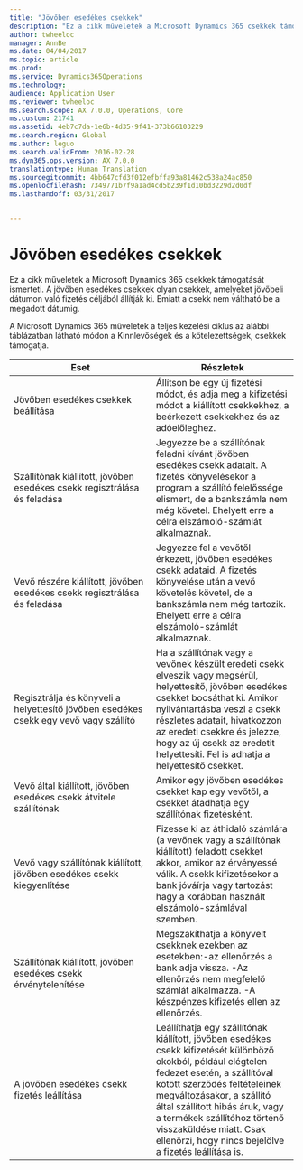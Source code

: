 ```yaml
---
title: "Jövőben esedékes csekkek"
description: "Ez a cikk műveletek a Microsoft Dynamics 365 csekkek támogatását ismerteti. A jövőben esedékes csekkek olyan csekkek, amelyeket jövőbeli dátumon való fizetés céljából állítják ki. Emiatt a csekk nem váltható be a megadott dátumig."
author: twheeloc
manager: AnnBe
ms.date: 04/04/2017
ms.topic: article
ms.prod: 
ms.service: Dynamics365Operations
ms.technology: 
audience: Application User
ms.reviewer: twheeloc
ms.search.scope: AX 7.0.0, Operations, Core
ms.custom: 21741
ms.assetid: 4eb7c7da-1e6b-4d35-9f41-373b66103229
ms.search.region: Global
ms.author: leguo
ms.search.validFrom: 2016-02-28
ms.dyn365.ops.version: AX 7.0.0
translationtype: Human Translation
ms.sourcegitcommit: 4bb647cfd3f012efbffa93a81462c538a24ac850
ms.openlocfilehash: 7349771b7f9a1ad4cd5b239f1d10bd3229d2d0df
ms.lasthandoff: 03/31/2017


---
```


# <a name="postdated-checks"></a>Jövőben esedékes csekkek

Ez a cikk műveletek a Microsoft Dynamics 365 csekkek támogatását ismerteti. A jövőben esedékes csekkek olyan csekkek, amelyeket jövőbeli dátumon való fizetés céljából állítják ki. Emiatt a csekk nem váltható be a megadott dátumig.

A Microsoft Dynamics 365 műveletek a teljes kezelési ciklus az alábbi táblázatban látható módon a Kinnlevőségek és a kötelezettségek, csekkek támogatja.
<table>
<colgroup>
<col width="50%" />
<col width="50%" />
</colgroup>
<thead>
<tr class="header">
<th>Eset</th>
<th>Részletek</th>
</tr>
</thead>
<tbody>
<tr class="odd">
<td>Jövőben esedékes csekkek beállítása</td>
<td>Állítson be egy új fizetési módot, és adja meg a kifizetési módot a kiállított csekkekhez, a beérkezett csekkekhez és az adóelőleghez.</td>
</tr>
<tr class="even">
<td>Szállítónak kiállított, jövőben esedékes csekk regisztrálása és feladása</td>
<td>Jegyezze be a szállítónak feladni kívánt jövőben esedékes csekk adatait. A fizetés könyvelésekor a program a szállító felelőssége elismert, de a bankszámla nem még követel. Ehelyett erre a célra elszámoló-számlát alkalmaznak.</td>
</tr>
<tr class="odd">
<td>Vevő részére kiállított, jövőben esedékes csekk regisztrálása és feladása</td>
<td>Jegyezze fel a vevőtől érkezett, jövőben esedékes csekk adataid. A fizetés könyvelése után a vevő követelés követel, de a bankszámla nem még tartozik. Ehelyett erre a célra elszámoló-számlát alkalmaznak.</td>
</tr>
<tr class="even">
<td>Regisztrálja és könyveli a helyettesítő jövőben esedékes csekk egy vevő vagy szállító</td>
<td>
Ha a szállítónak vagy a vevőnek készült eredeti csekk elveszik vagy megsérül, helyettesítő, jövőben esedékes csekket bocsáthat ki. Amikor nyilvántartásba veszi a csekk részletes adatait, hivatkozzon az eredeti csekkre és jelezze, hogy az új csekk az eredetit helyettesíti. Fel is adhatja a helyettesítő csekket.</td>
</tr>
<tr class="odd">
<td>Vevő által kiállított, jövőben esedékes csekk átvitele szállítónak</td>
<td>Amikor egy jövőben esedékes csekket kap egy vevőtől, a csekket átadhatja egy szállítónak fizetésként.</td>
</tr>
<tr class="even">
<td>Vevő vagy szállítónak kiállított, jövőben esedékes csekk kiegyenlítése</td>
<td>Fizesse ki az áthidaló számlára (a vevőnek vagy a szállítónak kiállított) feladott csekket akkor, amikor az érvényessé válik. A csekk kifizetésekor a bank jóváírja vagy tartozást hagy a korábban használt elszámoló-számlával szemben.</td>
</tr>
<tr class="odd">
<td>Szállítónak kiállított, jövőben esedékes csekk érvénytelenítése</td>
<td>Megszakíthatja a könyvelt csekknek ezekben az esetekben:-az ellenőrzés a bank adja vissza.
-Az ellenőrzés nem megfelelő számlát alkalmazza.
-A készpénzes kifizetés ellen az ellenőrzés.
</td>
</tr>
<tr class="even">
<td>A jövőben esedékes csekk fizetés leállítása</td>
<td>Leállíthatja egy szállítónak kiállított, jövőben esedékes csekk kifizetését különböző okokból, például elégtelen fedezet esetén, a szállítóval kötött szerződés feltételeinek megváltozásakor, a szállító által szállított hibás áruk, vagy a termékek szállítóhoz történő visszaküldése miatt. Csak ellenőrzi, hogy nincs bejelölve a fizetés leállítása is.</td>
</tr>
</tbody>
</table>





